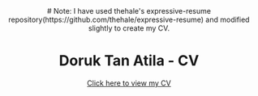<div align="center">
# Note:
I have used thehale's expressive-resume repository(https://github.com/thehale/expressive-resume) and modified slightly to create my CV.

# Doruk Tan Atila - CV
[Click here to view my CV](src/Esin%20Tafay%20-%20Resume.pdf)